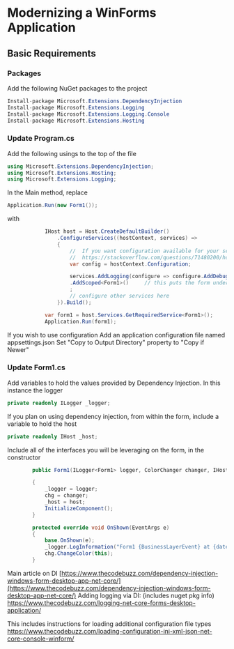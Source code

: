 # Modernizing a WinForms Application

## Basic Requirements

### Packages
Add the following NuGet packages to the project
```csharp
Install-package Microsoft.Extensions.DependencyInjection
Install-package Microsoft.Extensions.Logging
Install-package Microsoft.Extensions.Logging.Console
Install-package Microsoft.Extensions.Hosting

```

### Update Program.cs
Add the following usings to the top of the file
```csharp
using Microsoft.Extensions.DependencyInjection;
using Microsoft.Extensions.Hosting;
using Microsoft.Extensions.Logging;

```

In the Main method, replace
```csharp
Application.Run(new Form1());
```
with          
```csharp
            IHost host = Host.CreateDefaultBuilder()
                .ConfigureServices((hostContext, services) =>
                {
                    //  If you want configuration available for your services :
                    //  https://stackoverflow.com/questions/71480200/how-to-access-iconfiguration-provided-by-createdefaultbuilder-from-within-conf
                    var config = hostContext.Configuration;

                    services.AddLogging(configure => configure.AddDebug())
                    .AddScoped<Form1>()     // this puts the form under DI
                    ;
                    // configure other services here
                }).Build();

            var form1 = host.Services.GetRequiredService<Form1>();
            Application.Run(form1);
```

If you wish to use configuration
Add an application configuration file named appsettings.json
Set "Copy to Output Directory" property to "Copy if Newer"


### Update Form1.cs

Add variables to hold the values provided by Dependency Injection.  In this instance the logger
```csharp
private readonly ILogger _logger;
```

If you plan on using dependency injection, from within the form, include a variable to hold the host
```csharp
private readonly IHost _host;
```
        
Include all of the interfaces you will be leveraging on the form, in the constructor

```csharp
        public Form1(ILogger<Form1> logger, ColorChanger changer, IHost host)

        {
            _logger = logger;
            chg = changer;
            _host = host;
            InitializeComponent();
        }

        protected override void OnShown(EventArgs e)
        {
            base.OnShown(e);
            _logger.LogInformation("Form1 {BusinessLayerEvent} at {dateTime}", "Started", DateTime.UtcNow);
            chg.ChangeColor(this);
        }
```








Main article on DI
[https://www.thecodebuzz.com/dependency-injection-windows-form-desktop-app-net-core/](https://www.thecodebuzz.com/dependency-injection-windows-form-desktop-app-net-core/)
Adding logging via DI: (includes nuget pkg info) 
https://www.thecodebuzz.com/logging-net-core-forms-desktop-application/


This includes instructions for loading additional configuration file types
https://www.thecodebuzz.com/loading-configuration-ini-xml-json-net-core-console-winform/


